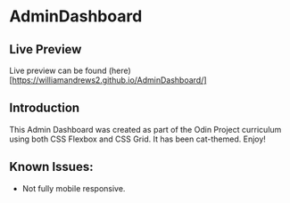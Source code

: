 # AdminDashboard
## Live Preview
Live preview can be found (here)[https://williamandrews2.github.io/AdminDashboard/]

## Introduction

This Admin Dashboard was created as part of the Odin Project curriculum using both CSS Flexbox and CSS Grid. It has been cat-themed. Enjoy!

## Known Issues:
- Not fully mobile responsive. 
